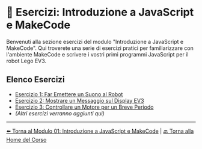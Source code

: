 # 🚀 Esercizi: Introduzione a JavaScript e MakeCode

Benvenuti alla sezione esercizi del modulo "Introduzione a JavaScript e MakeCode". Qui troverete una serie di esercizi pratici per familiarizzare con l'ambiente MakeCode e scrivere i vostri primi programmi JavaScript per il robot Lego EV3.

## Elenco Esercizi

- [Esercizio 1: Far Emettere un Suono al Robot](./01_EmettereSuono.js)
- [Esercizio 2: Mostrare un Messaggio sul Display EV3](./02_MostrareMessaggioDisplay.js)
- [Esercizio 3: Controllare un Motore per un Breve Periodo](./03_ControllareMotore.js)
- *(Altri esercizi verranno aggiunti qui)*

---

[⬅️ Torna al Modulo 01: Introduzione a JavaScript e MakeCode](../README.md) | [🔙 Torna alla Home del Corso](../../README.md)